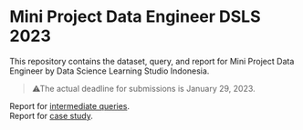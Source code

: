 # Mini Project Data Engineer DSLS 2023

This repository contains the dataset, query, and report for Mini Project Data Engineer by Data Science Learning Studio Indonesia.  
> ⚠The actual deadline for submissions is January 29, 2023.  

Report for [intermediate queries](https://drive.google.com/file/d/1FitLyyKnKDD2NrHb7qMOJrLQH5l7gnjY/view).  
Report for [case study](https://drive.google.com/file/d/1OIPla5cNwmz4U6ViYRRQXVpoMTIsfp-s/view).
